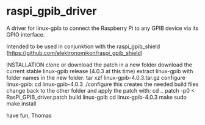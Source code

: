 # raspi_gpib_driver
A driver for linux-gpib to connect the Raspberry Pi to any GPIB device via its GPIO interface.

Intended to be used in conjunktion with the raspi_gpib_shield (https://github.com/elektronomikon/raspi_gpib_shield)

INSTALLATION
clone or download the patch in a new folder
download the current stable linux-gpib release (4.0.3 at this time)
extract linux-gpib with folder names in the new folder:
  tar xzf linux-gpib-4.0.3.tar.gz
configure linux-gpib:
  cd linux-gpib-4.0.3
  ./configure
this creates the needed build files
change back to the other folder and apply the patch with:
  cd ..
  patch -p0 < RasPi_GPIB_driver.patch
build linux-gpib
  cd linux-gpib-4.0.3
  make
  sudo make install

have fun,
Thomas
